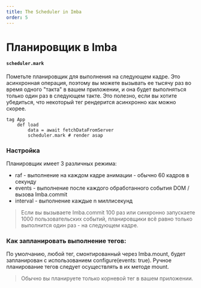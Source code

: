 ```yaml
---
title: The Scheduler in Imba
order: 5
---
```


# Планировщик в Imba

#### `scheduler.mark`

Пометьте планировщик для выполнения на следующем кадре. Это асинхронная операция, поэтому вы можете вызывать ее тысячу раз во время одного "такта" в вашем приложении, и она будет выполняться только один раз в следующем такте. Это полезно, если вы хотите убедиться, что некоторый тег рендерится асинхронно как можно скорее.


```imba
tag App
    def load
        data = await fetchDataFromServer
        scheduler.mark # render asap
```

### Настройка

Планировщик имеет 3 различных режима:

* raf - выполнение на каждом кадре анимации - обычно 60 кадров в секунду
* events - выполнение после каждого обработанного события DOM / вызова Imba.commit
* interval - выполнение каждые n миллисекунд

> Если вы вызываете Imba.commit 100 раз или синхронно запускаете 1000 пользовательских событий, планировщики всё равно только выполнится один раз - на следующем кадре.

### Как запланировать выполнение тегов:

По умолчанию, любой тег, смонтированный через Imba.mount, будет запланирован с использованием configure(events: true). Ручное планирование тегов следует осуществлять в их методе mount.

> Обычно вы планируете только корневой тег в вашем приложении.
